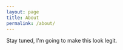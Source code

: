 ```yaml
---
layout: page
title: About
permalink: /about/
---
```


Stay tuned, I'm going to make this look legit.
